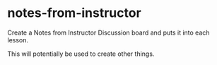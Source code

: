 # notes-from-instructor
Create a Notes from Instructor Discussion board and puts it into each lesson.

This will potentially be used to create other things.